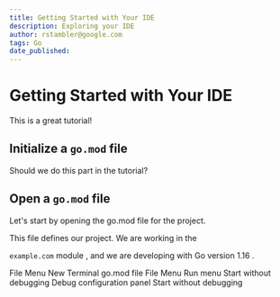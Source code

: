 ```yaml
---
title: Getting Started with Your IDE
description: Exploring your IDE
author: rstambler@google.com
tags: Go
date_published: 
---
```


# Getting Started with Your IDE

This is a great tutorial!

## Initialize a `go.mod` file

Should we do this part in the tutorial?

## Open a `go.mod` file

Let's start by <walkthrough-editor-open-file filePath="cloudshell_open/go-tutorials/example.com/go.mod">opening the go.mod</walkthrough-editor-open-file> file for the project.

This file defines our project. We are working in the

<walkthrough-editor-select-line filePath="cloudshell_open/go-tutorials/example.com/go.mod"
    startLine="0" startCharacterOffset="8"
    endLine="0" endCharacterOffset="19">
`example.com` module
</walkthrough-editor-select-line>, and we are developing with <walkthrough-editor-select-line filePath="cloudshell_open/go-tutorials/example.com/go.mod"
    startLine="2" startCharacterOffset="1"
    endLine="2" endCharacterOffset="8">
Go version 1.16
</walkthrough-editor-select-line>.

<walkthrough-editor-spotlight spotlightId="menu-file">File Menu</walkthrough-editor-spotlight>
<walkthrough-editor-spotlight spotlightId="menu-terminal-new-terminal">New Terminal</walkthrough-editor-spotlight>
<walkthrough-editor-spotlight spotlightId="navigator" spotlightItem="go.mod">go.mod file</walkthrough-editor-spotlight>
<walkthrough-editor-spotlight spotlightId="menu-file">File Menu</walkthrough-editor-spotlight>
<walkthrough-editor-spotlight spotlightId="menu-run">Run menu</walkthrough-editor-spotlight>
<walkthrough-editor-spotlight spotlightId="menu-run-start-without-debugging">Start without debugging</walkthrough-editor-spotlight>
<walkthrough-editor-spotlight spotlightId="debug-configuration">Debug configuration panel</walkthrough-editor-spotlight>
<walkthrough-editor-spotlight spotlightId="menu-run-start-without-debugging">Start without debugging</walkthrough-editor-spotlight>
